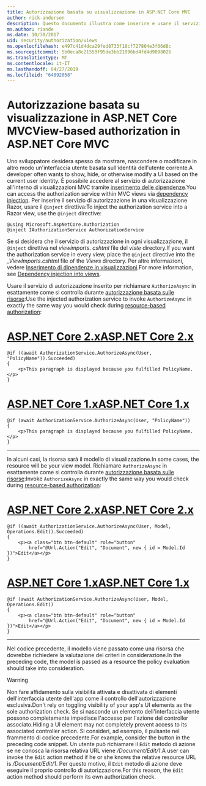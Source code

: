 ```yaml
---
title: Autorizzazione basata su visualizzazione in ASP.NET Core MVC
author: rick-anderson
description: Questo documento illustra come inserire e usare il servizio di autorizzazione all'interno di una visualizzazione Razor di ASP.NET Core.
ms.author: riande
ms.date: 10/30/2017
uid: security/authorization/views
ms.openlocfilehash: e497c41d4dca29fed8733f18cf727804e3f06d8c
ms.sourcegitcommit: 5b0eca8c21550f95de3bb21096bd4fd4d9098026
ms.translationtype: MT
ms.contentlocale: it-IT
ms.lasthandoff: 04/27/2019
ms.locfileid: "64892058"
---
```

# <a name="view-based-authorization-in-aspnet-core-mvc"></a><span data-ttu-id="35015-103">Autorizzazione basata su visualizzazione in ASP.NET Core MVC</span><span class="sxs-lookup"><span data-stu-id="35015-103">View-based authorization in ASP.NET Core MVC</span></span>

<span data-ttu-id="35015-104">Uno sviluppatore desidera spesso da mostrare, nascondere o modificare in altro modo un'interfaccia utente basata sull'identità dell'utente corrente.</span><span class="sxs-lookup"><span data-stu-id="35015-104">A developer often wants to show, hide, or otherwise modify a UI based on the current user identity.</span></span> <span data-ttu-id="35015-105">È possibile accedere al servizio di autorizzazione all'interno di visualizzazioni MVC tramite [inserimento delle dipendenze](xref:fundamentals/dependency-injection).</span><span class="sxs-lookup"><span data-stu-id="35015-105">You can access the authorization service within MVC views via [dependency injection](xref:fundamentals/dependency-injection).</span></span> <span data-ttu-id="35015-106">Per inserire il servizio di autorizzazione in una visualizzazione Razor, usare il `@inject` direttiva:</span><span class="sxs-lookup"><span data-stu-id="35015-106">To inject the authorization service into a Razor view, use the `@inject` directive:</span></span>

```cshtml
@using Microsoft.AspNetCore.Authorization
@inject IAuthorizationService AuthorizationService
```

<span data-ttu-id="35015-107">Se si desidera che il servizio di autorizzazione in ogni visualizzazione, il `@inject` direttiva nel *viewimports. cshtml* file del *viste* directory.</span><span class="sxs-lookup"><span data-stu-id="35015-107">If you want the authorization service in every view, place the `@inject` directive into the *_ViewImports.cshtml* file of the *Views* directory.</span></span> <span data-ttu-id="35015-108">Per altre informazioni, vedere [Inserimento di dipendenze in visualizzazioni](xref:mvc/views/dependency-injection).</span><span class="sxs-lookup"><span data-stu-id="35015-108">For more information, see [Dependency injection into views](xref:mvc/views/dependency-injection).</span></span>

<span data-ttu-id="35015-109">Usare il servizio di autorizzazione inserito per richiamare `AuthorizeAsync` in esattamente come si controlla durante [autorizzazione basata sulle risorse](xref:security/authorization/resourcebased#security-authorization-resource-based-imperative):</span><span class="sxs-lookup"><span data-stu-id="35015-109">Use the injected authorization service to invoke `AuthorizeAsync` in exactly the same way you would check during [resource-based authorization](xref:security/authorization/resourcebased#security-authorization-resource-based-imperative):</span></span>

# <a name="aspnet-core-2xtabaspnetcore2x"></a>[<span data-ttu-id="35015-110">ASP.NET Core 2.x</span><span class="sxs-lookup"><span data-stu-id="35015-110">ASP.NET Core 2.x</span></span>](#tab/aspnetcore2x)

```cshtml
@if ((await AuthorizationService.AuthorizeAsync(User, "PolicyName")).Succeeded)
{
    <p>This paragraph is displayed because you fulfilled PolicyName.</p>
}
```

# <a name="aspnet-core-1xtabaspnetcore1x"></a>[<span data-ttu-id="35015-111">ASP.NET Core 1.x</span><span class="sxs-lookup"><span data-stu-id="35015-111">ASP.NET Core 1.x</span></span>](#tab/aspnetcore1x)

```cshtml
@if (await AuthorizationService.AuthorizeAsync(User, "PolicyName"))
{
    <p>This paragraph is displayed because you fulfilled PolicyName.</p>
}
```

---

<span data-ttu-id="35015-112">In alcuni casi, la risorsa sarà il modello di visualizzazione.</span><span class="sxs-lookup"><span data-stu-id="35015-112">In some cases, the resource will be your view model.</span></span> <span data-ttu-id="35015-113">Richiamare `AuthorizeAsync` in esattamente come si controlla durante [autorizzazione basata sulle risorse](xref:security/authorization/resourcebased#security-authorization-resource-based-imperative):</span><span class="sxs-lookup"><span data-stu-id="35015-113">Invoke `AuthorizeAsync` in exactly the same way you would check during [resource-based authorization](xref:security/authorization/resourcebased#security-authorization-resource-based-imperative):</span></span>

# <a name="aspnet-core-2xtabaspnetcore2x"></a>[<span data-ttu-id="35015-114">ASP.NET Core 2.x</span><span class="sxs-lookup"><span data-stu-id="35015-114">ASP.NET Core 2.x</span></span>](#tab/aspnetcore2x)

```cshtml
@if ((await AuthorizationService.AuthorizeAsync(User, Model, Operations.Edit)).Succeeded)
{
    <p><a class="btn btn-default" role="button"
        href="@Url.Action("Edit", "Document", new { id = Model.Id })">Edit</a></p>
}
```

# <a name="aspnet-core-1xtabaspnetcore1x"></a>[<span data-ttu-id="35015-115">ASP.NET Core 1.x</span><span class="sxs-lookup"><span data-stu-id="35015-115">ASP.NET Core 1.x</span></span>](#tab/aspnetcore1x)

```cshtml
@if (await AuthorizationService.AuthorizeAsync(User, Model, Operations.Edit))
{
    <p><a class="btn btn-default" role="button"
        href="@Url.Action("Edit", "Document", new { id = Model.Id })">Edit</a></p>
}
```

---

<span data-ttu-id="35015-116">Nel codice precedente, il modello viene passato come una risorsa che dovrebbe richiedere la valutazione dei criteri in considerazione.</span><span class="sxs-lookup"><span data-stu-id="35015-116">In the preceding code, the model is passed as a resource the policy evaluation should take into consideration.</span></span>

> [!WARNING]
> <span data-ttu-id="35015-117">Non fare affidamento sulla visibilità attivata e disattivata di elementi dell'interfaccia utente dell'app come il controllo dell'autorizzazione esclusiva.</span><span class="sxs-lookup"><span data-stu-id="35015-117">Don't rely on toggling visibility of your app's UI elements as the sole authorization check.</span></span> <span data-ttu-id="35015-118">Se si nasconde un elemento dell'interfaccia utente possono completamente impedisce l'accesso per l'azione del controller associato.</span><span class="sxs-lookup"><span data-stu-id="35015-118">Hiding a UI element may not completely prevent access to its associated controller action.</span></span> <span data-ttu-id="35015-119">Si consideri, ad esempio, il pulsante nel frammento di codice precedente.</span><span class="sxs-lookup"><span data-stu-id="35015-119">For example, consider the button in the preceding code snippet.</span></span> <span data-ttu-id="35015-120">Un utente può richiamare il `Edit` metodo di azione se ne conosca la risorsa relativa URL viene */Document/Edit/1*.</span><span class="sxs-lookup"><span data-stu-id="35015-120">A user can invoke the `Edit` action method if he or she knows the relative resource URL is */Document/Edit/1*.</span></span> <span data-ttu-id="35015-121">Per questo motivo, il `Edit` metodo di azione deve eseguire il proprio controllo di autorizzazione.</span><span class="sxs-lookup"><span data-stu-id="35015-121">For this reason, the `Edit` action method should perform its own authorization check.</span></span>
